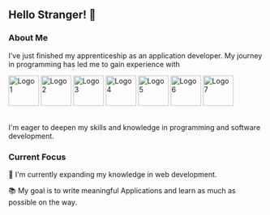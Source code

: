 ## Hello Stranger! 👋

### About Me
I’ve just finished my apprenticeship as an application developer.
My journey in programming has led me to gain experience with </br>
<p>
  <img src="https://github.com/Early184/Early184/assets/137812950/dcbbb959-7417-471e-9ea6-dacf60aba7c9" alt="Logo 1" width="60"/>
  <img src="https://github.com/user-attachments/assets/4777634c-87cd-443f-b832-eaf42ac18c13" alt="Logo 2" width="60"/>
  <img src="https://github.com/user-attachments/assets/0296c60b-bf06-4298-a39c-26f89a381a0c" alt="Logo 3" width="60"/>
  <img src="https://github.com/Early184/Early184/assets/137812950/ca5d691d-3971-491d-8f1b-6b01ee092a84" alt="Logo 4" width="60"/>
  <img src="https://github.com/Early184/Early184/assets/137812950/19800104-33e1-47df-a157-33f0835b8543" alt="Logo 5" width="60"/>
  <img src="https://github.com/Early184/Early184/assets/137812950/ed40e4ce-dc93-46fc-9f8c-f0385cc71cee" alt="Logo 6" width="60"/>
  <img src="https://github.com/Early184/Early184/assets/137812950/f00ea654-2113-4a29-a905-95eee18c187f" alt="Logo 7" width="60"/>
</p>



</br>
I'm eager to deepen my skills and knowledge in programming and software development.

### Current Focus
🌱 I'm currently expanding my knowledge in web development.

📚 My goal is to write meaningful Applications and learn as much as possible on the way.

